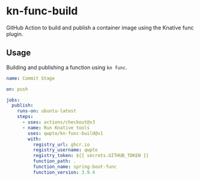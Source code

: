 # kn-func-build

GitHub Action to build and publish a container image using the Knative func plugin.

## Usage

Building and publishing a function using `kn func`.

```yaml
name: Commit Stage

on: push

jobs:
  publish:
    runs-on: ubuntu-latest
    steps:
      - uses: actions/checkout@v3
      - name: Run Knative tools
        uses: qwpto/kn-func-build@v1
        with:
          registry_url: ghcr.io
          registry_username: qwpto
          registry_token: ${{ secrets.GITHUB_TOKEN }}
          function_path: .
          function_name: spring-boot-func
          function_version: 3.9.4
```
